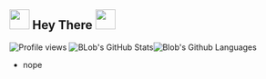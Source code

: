 ## <img src="https://cdn.discordapp.com/attachments/809031839032672327/813335528472182814/740595152124510228.gif" width="35px"> Hey There <img src="https://cdn.discordapp.com/attachments/809031839032672327/813335958170632192/796599576240455692.gif" width="35px">

![Profile views](https://komarev.com/ghpvc/?username=pherngpy&style=flat-square&color=blueviolet)
![BLob's GitHub Stats](https://github-readme-stats.vercel.app/api?username=pherngpy&show_icons=true&theme=react)![Blob's Github Languages](https://github-readme-stats.vercel.app/api/top-langs?username=pherngpy&show_icons=true&theme=tokyonight&layout=compact)

- nope



